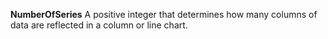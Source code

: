 **NumberOfSeries** A positive integer that determines how many columns of data are reflected in a column or line chart.
